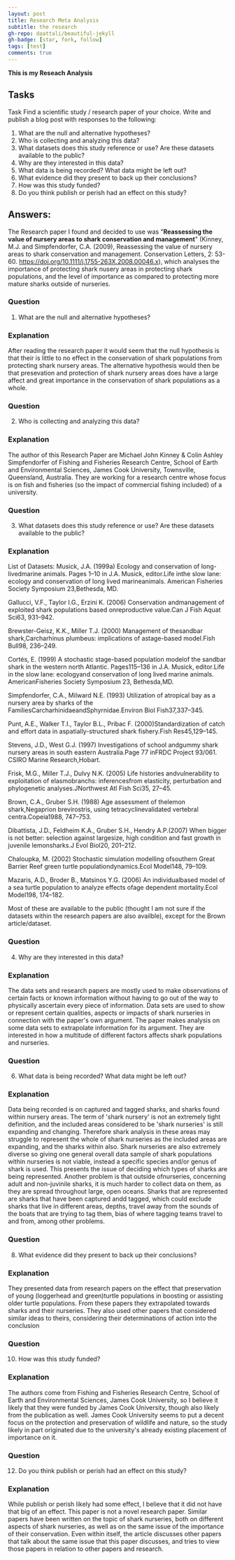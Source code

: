 ```yaml
---
layout: post
title: Research Meta Analysis
subtitle: the research
gh-repo: daattali/beautiful-jekyll
gh-badge: [star, fork, follow]
tags: [test]
comments: true
---
```


**This is my Reseach Analysis**


## Tasks
Task
Find a scientific study / research paper of your choice.
Write and publish a blog post with responses to the following:

1. What are the null and alternative hypotheses?
2. Who is collecting and analyzing this data?
3. What datasets does this study reference or use? Are these datasets available to the public?
4. Why are they interested in this data?
5. What data is being recorded? What data might be left out?
6. What evidence did they present to back up their conclusions?
7. How was this study funded?
8. Do you think publish or perish had an effect on this study?

## Answers:

The Research paper I found and decided to use was "**Reassessing the value of nursery areas to shark conservation and management**" (Kinney, M.J. and Simpfendorfer, C.A. (2009), Reassessing the value of nursery areas to shark conservation and management. Conservation Letters, 2: 53-60. https://doi.org/10.1111/j.1755-263X.2008.00046.x), which analyses the importance of protecting shark nusery areas in protecting shark populations, and the level of importance as compared to protecting more mature sharks outside of nurseries.

### Question
1.  What are the null and alternative hypotheses?

### Explanation
After reading the research paper it would seem that the null hypothesis is that their is little to no effect in the conservation of shark populations from protecting shark nursery areas. The alternative hypothesis would then be that presevation and protection of shark nursery areas does have a large affect and great importance in the conservation of shark populations as a whole.

### Question
2.  Who is collecting and analyzing this data?

### Explanation
The author of this Research Paper are Michael John Kinney & Colin Ashley Simpfendorfer of Fishing and Fisheries Research Centre, School of Earth and Environmental Sciences, James Cook University, Townsville, Queensland, Australia. They are working for a research centre whose focus is on fish and fisheries (so the impact of commercial fishing included) of a university.

### Question
3.  What datasets does this study reference or use? Are these datasets available to the public?

### Explanation

List of Datasets: 
  Musick, J.A. (1999a) Ecology and conservation of long-livedmarine animals. Pages 1–10 in J.A. Musick, editor.Life inthe slow lane: ecology and conservation of long lived marineanimals. American Fisheries Society Symposium 23,Bethesda, MD.
  
  Gallucci, V.F., Taylor I.G., Erzini K. (2006) Conservation andmanagement of exploited shark populations based onreproductive value.Can J Fish Aquat Sci63, 931–942.
  
  Brewster-Geisz, K.K., Miller T.J. (2000) Management of thesandbar shark,Carcharhinus plumbeus: implications of astage-based model.Fish Bull98, 236–249.
  
  Cortés, E. (1999) A stochastic stage-based population modelof the sandbar shark in the western north Atlantic. Pages115–136 in J.A. Musick, editor.Life in the slow lane: ecologyand conservation of long lived marine animals. AmericanFisheries Society Symposium 23, Bethesda,MD.
  
  Simpfendorfer, C.A., Milward N.E. (1993) Utilization of atropical bay as a nursery area by sharks of the FamiliesCarcharhinidaeandSphyrnidae.Environ Biol Fish37,337–345.
  
  Punt, A.E., Walker T.I., Taylor B.L., Pribac F. (2000)Standardization of catch and effort data in aspatially-structured shark fishery.Fish Res45,129–145.
  
  Stevens, J.D., West G.J. (1997) Investigations of school andgummy shark nursery areas in south eastern Australia.Page 77 inFRDC Project 93/061. CSIRO Marine Research,Hobart.
  
  Frisk, M.G., Miller T.J., Dulvy N.K. (2005) Life histories andvulnerability to exploitation of elasmobranchs: inferencesfrom elasticity, perturbation and phylogenetic analyses.JNorthwest Atl Fish Sci35, 27–45.
  
  Brown, C.A., Gruber S.H. (1988) Age assessment of thelemon shark,Negaprion brevirostris, using tetracyclinevalidated vertebral centra.Copeia1988, 747–753.
  
  Dibattista, J.D., Feldheim K.A., Gruber S.H., Hendry A.P.(2007) When bigger is not better: selection against largesize, high condition and fast growth in juvenile lemonsharks.J Evol Biol20, 201–212.
  
  Chaloupka, M. (2002) Stochastic simulation modelling ofsouthern Great Barrier Reef green turtle populationdynamics.Ecol Model148, 79–109.
  
  Mazaris, A.D., Broder B., Matsinos Y.G. (2006) An individualbased model of a sea turtle population to analyze effects ofage dependent mortality.Ecol Model198, 174–182.
  
  Most of these are available to the public (thought I am not sure if the datasets within the research papers are also availble), except for the Brown article/dataset.

### Question
4. Why are they interested in this data?

### Explanation

The data sets and research papers are mostly used to make observations of certain facts or known information without having to go out of the way to physically ascertain every piece of information. Data sets are used to show or represent certain qualities, aspects or impacts of shark nurseries in connection with the paper's own argument. The paper makes analysis on some data sets to extrapolate information for its argument. They are interested in how a multitude of different factors affects shark populations and nurseries.

### Question
6. What data is being recorded? What data might be left out?

### Explanation
Data being recorded is on captured and tagged sharks, and sharks found within nursery areas. The term of 'shark nursery' is not an extremely tight definition, and the included areas considered to be 'shark nurseries' is still expanding and changing. Therefore shark analysis in these areas may struggle to represent the whole of shark nurseries as the included areas are expanding, and the sharks within also. Shark nurseries are also extremely diverse so giving one general overall data sample of shark populations within nurseries is not viable, instead a specific species and/or genus of shark is used. This presents the issue of deciding which types of sharks are being represented. Another problem is that outside ofnurseries, concerning adult and non-juvinile sharks, it is much harder to collect data on them, as they are spread throughout large, open oceans. Sharks that are represented are sharks that have been captured andd tagged, which could exclude sharks that live in different areas, depths, travel away from the sounds of the boats that are trying to tag them, bias of where tagging teams travel to and from, among other problems.

### Question
8. What evidence did they present to back up their conclusions?

### Explanation
They presented data from research papers on the effect that preservation of young (loggerhead and green)turtle populations in boosting or assisting older turtle populations. From these papers they extrapolated towards sharks and their nurseries. They also used other papers that considered similar ideas to theirs, considering their determinations of action into the conclusion

### Question
10. How was this study funded?

### Explanation
The authors come from Fishing and Fisheries Research Centre, School of Earth and Environmental Sciences, James Cook University, so I believe it likely that they were funded by James Cook University, though also likely from the publication as well. James Cook University seems to put a decent focus on the protection and preservation of wildlife and nature, so the study likely in part originated due to the university's already existing placement of importance on it.

### Question
12. Do you think publish or perish had an effect on this study?

### Explanation
While publish or perish likely had some effect, I believe that it did not have that big of an effect. This paper is not a novel research paper. Similar papers have been written on the topic of shark nurseries, both on different aspects of shark nurseries, as well as on the same issue of the importance of their conservation. Even within itself, the article discusses other papers that talk about the same issue that this paper discusses, and tries to view those papers in relation to other papers and research.
